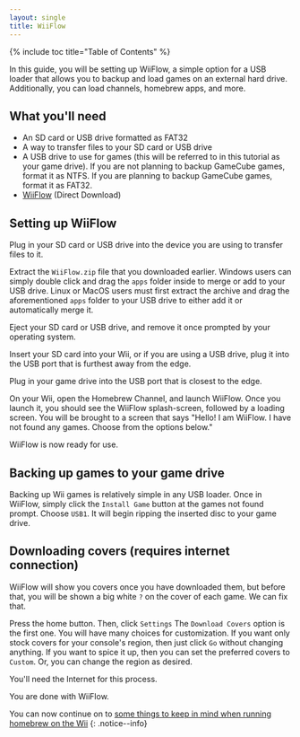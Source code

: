 ```yaml
---
layout: single
title: WiiFlow
---
```


{% include toc title="Table of Contents" %}

In this guide, you will be setting up WiiFlow, a simple option for a USB loader that allows you to backup and load games on an external hard drive. Additionally, you can load channels, homebrew apps, and more.

## What you'll need

- An SD card or USB drive formatted as FAT32
- A way to transfer files to your SD card or USB drive
- A USB drive to use for games (this will be referred to in this tutorial as your game drive). If you are not planning to backup GameCube games, format it as NTFS. If you are planning to backup GameCube games, format it as FAT32.
- [WiiFlow](https://storage.googleapis.com/google-code-archive-downloads/v2/code.google.com/wiiflow/WiiFlow%20v4.2.1.zip) (Direct Download)

## Setting up WiiFlow

Plug in your SD card or USB drive into the device you are using to transfer files to it.

Extract the ``WiiFlow.zip`` file that you downloaded earlier. Windows users can simply double click and drag the ``apps`` folder inside to merge or add to your USB drive. Linux or MacOS users must first extract the archive and drag the aforementioned ``apps`` folder to your USB drive to either add it or automatically merge it.

Eject your SD card or USB drive, and remove it once prompted by your operating system.

Insert your SD card into your Wii, or if you are using a USB drive, plug it into the USB port that is furthest away from the edge.

Plug in your game drive into the USB port that is closest to the edge.

On your Wii, open the Homebrew Channel, and launch WiiFlow. Once you launch it, you should see the WiiFlow splash-screen, followed by a loading screen. You will be brought to a screen that says "Hello! I am WiiFlow. I have not found any games. Choose from the options below."

WiiFlow is now ready for use.

## Backing up games to your game drive

Backing up Wii games is relatively simple in any USB loader. Once in WiiFlow, simply click the ``Install Game`` button at the games not found prompt. Choose ``USB1``. It will begin ripping the inserted disc to your game drive.

## Downloading covers (requires internet connection)

WiiFlow will show you covers once you have downloaded them, but before that, you will be shown a big white ``?`` on the cover of each game. We can fix that.

Press the home button. Then, click ``Settings`` The ``Download Covers`` option is the first one. You will have many choices for customization. If you want only stock covers for your console's region, then just click ``Go`` without changing anything. If you want to spice it up, then you can set the preferred covers to ``Custom``. Or, you can change the region as desired.

You'll need the Internet for this process.

You are done with WiiFlow.

You can now continue on to [some things to keep in mind when running homebrew on the Wii](/wiitips)
{: .notice--info}

